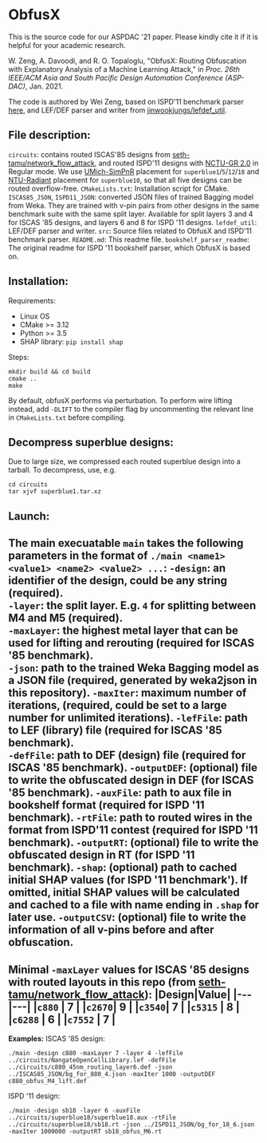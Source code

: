 # ObfusX
This is the source code for our ASPDAC '21 paper. Please kindly cite it if it is helpful for your academic research.

W. Zeng, A. Davoodi, and R. O. Topaloglu, "ObfusX: Routing Obfuscation with Explanatory Analysis of a Machine Learning Attack," in *Proc. 26th IEEE/ACM Asia and South Pacific Design Automation Conference (ASP-DAC)*, Jan. 2021.

The code is authored by Wei Zeng, based on ISPD'11 benchmark parser [here](https://jonathoncmagana.github.io/magana/Parser/), and LEF/DEF parser and writer from [jinwookjungs/lefdef_util](https://github.com/jinwookjungs/lefdef_util).

## File description:
`circuits`: contains routed ISCAS'85 designs from [seth-tamu/network_flow_attack](https://github.com/seth-tamu/network_flow_attack), and routed ISPD'11 designs with [NCTU-GR 2.0](https://people.cs.nctu.edu.tw/~whliu/NCTU-GR.htm) in Regular mode. We use [UMich-SimPnR](http://www.ispd.cc/contests/11/ISPD2011_Pl_Files/UMich_SimPLR.tar.bz2) placement for `superblue1`/`5`/`12`/`18` and [NTU-Radiant](http://www.ispd.cc/contests/11/ISPD2011_Pl_Files/NTU_Radiant.tar.bz2) placement for `superblue10`, so that all five designs can be routed overflow-free. 
`CMakeLists.txt`: Installation script for CMake.
`ISCAS85_JSON`, `ISPD11_JSON`: converted JSON files of trained Bagging model from Weka. They are trained with v-pin pairs from other designs in the same benchmark suite with the same split layer. Available for split layers 3 and 4 for ISCAS '85 designs, and layers 6 and 8 for ISPD '11 designs.
`lefdef_util`: LEF/DEF parser and writer.
`src`: Source files related to ObfusX and ISPD'11 benchmark parser.
`README.md`: This readme file.
`bookshelf_parser_readme`: The original readme for ISPD '11 bookshelf parser, which ObfusX is based on.
## Installation:
Requirements:
- Linux OS
- CMake >= 3.12
- Python >= 3.5
- SHAP library: `pip install shap`

Steps:
```
mkdir build && cd build
cmake ..
make
```
By default, obfusX performs via perturbation. To perform wire lifting instead, add `-DLIFT` to the compiler flag by uncommenting the relevant line in `CMakeLists.txt` before compiling.

## Decompress superblue designs:
Due to large size, we compressed each routed superblue design into a tarball. To decompress, use, e.g.
```
cd circuits
tar xjvf superblue1.tar.xz
```

## Launch:
The main execuatable `main` takes the following parameters in the format of `./main <name1> <value1> <name2> <value2> ...`:
`-design`: an identifier of the design, could be any string (required).  
`-layer`: the split layer. E.g. `4` for splitting between M4 and M5 (required).  
`-maxLayer`: the highest metal layer that can be used for lifting and rerouting (required for ISCAS '85 benchmark).  
`-json`: path to the trained Weka Bagging model as a JSON file (required, generated by weka2json in this repository).
`-maxIter`: maximum number of iterations, (required, could be set to a large number for unlimited iterations).
`-lefFile`: path to LEF (library) file (required for ISCAS '85 benchmark).  
`-defFile`: path to DEF (design) file (required for ISCAS '85 benchmark).
`-outputDEF`: (optional) file to write the obfuscated design in DEF (for ISCAS '85 benchmark).
`-auxFile`: path to aux file in bookshelf format (required for ISPD '11 benchmark).
`-rtFile`: path to routed wires in the format from ISPD'11 contest (required for ISPD '11 benchmark).
`-outputRT`: (optional) file to write the obfuscated design in RT (for ISPD '11 benchmark).
`-shap`: (optional) path to cached initial SHAP values (for ISPD '11 benchmark'). If omitted, initial SHAP values will be calculated and cached to a file with name ending in `.shap` for later use.
`-outputCSV`: (optional) file to write the information of all v-pins before and after obfuscation.
-----
Minimal `-maxLayer` values for ISCAS '85 designs with routed layouts in this repo (from [seth-tamu/network_flow_attack](https://github.com/seth-tamu/network_flow_attack)):
|Design|Value|
|---|---|
|`c880` | 7 |
|`c2670`| 9 |
|`c3540`| 7 |
|`c5315` | 8 |
|`c6288` | 6 |
|`c7552` | 7 |
-----
**Examples:**
ISCAS '85 design:
```
./main -design c880 -maxLayer 7 -layer 4 -lefFile ../circuits/NangateOpenCellLibrary.lef -defFile ../circuits/c880_45nm_routing_layer6.def -json ../ISCAS85_JSON/bg_for_880_4.json -maxIter 1000 -outputDEF c880_obfus_M4_lift.def
```

ISPD '11 design:
```
./main -design sb18 -layer 6 -auxFile ../circuits/superblue18/superblue18.aux -rtFile ../circuits/superblue18/sb18.rt -json ../ISPD11_JSON/bg_for_18_6.json -maxIter 1000000 -outputRT sb18_obfus_M6.rt
```
